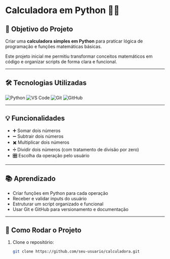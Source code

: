 # Calculadora em Python 🧮🐍

## 🚀 Objetivo do Projeto
Criar uma **calculadora simples em Python** para praticar lógica de programação e funções matemáticas básicas.  

Este projeto inicial me permitiu transformar conceitos matemáticos em código e organizar scripts de forma clara e funcional.

---

## 🛠 Tecnologias Utilizadas

![Python](https://img.shields.io/badge/Python-FFD43B?style=for-the-badge&logo=python&logoColor=blue) 
![VS Code](https://img.shields.io/badge/VS%20Code-0078D7?style=for-the-badge&logo=visual-studio-code&logoColor=white) 
![Git](https://img.shields.io/badge/Git-F05032?style=for-the-badge&logo=git&logoColor=white) 
![GitHub](https://img.shields.io/badge/GitHub-181717?style=for-the-badge&logo=github&logoColor=white)

---

## 💡 Funcionalidades

- ➕ Somar dois números  
- ➖ Subtrair dois números  
- ✖️ Multiplicar dois números  
- ➗ Dividir dois números (com tratamento de divisão por zero)  
- 🎛️ Escolha da operação pelo usuário  

---

## 📚 Aprendizado

- Criar funções em Python para cada operação  
- Receber e validar inputs do usuário  
- Estruturar um script organizado e funcional  
- Usar Git e GitHub para versionamento e documentação  

---

## 📌 Como Rodar o Projeto

1. Clone o repositório:  
   ```bash
   git clone https://github.com/seu-usuario/calculadora.git
